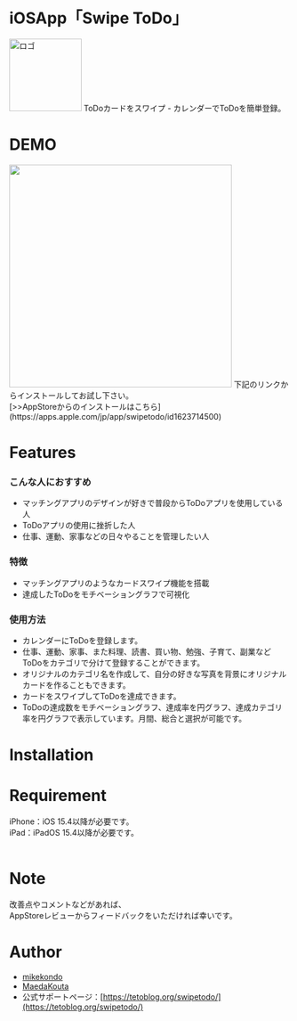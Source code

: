 # iOSApp「Swipe ToDo」

 <img width="130" alt="ロゴ" src="https://user-images.githubusercontent.com/82198916/185817133-19a11bfe-479c-4891-af1f-a539b43a9f8b.jpg">
ToDoカードをスワイプ - カレンダーでToDoを簡単登録。

# DEMO

 <img width="400" src="https://user-images.githubusercontent.com/82198916/185817148-3d820366-226c-48ee-97b6-945b1ba922d3.png"> 
下記のリンクからインストールしてお試し下さい。<br>
[>>AppStoreからのインストールはこちら](https://apps.apple.com/jp/app/swipetodo/id1623714500)

# Features

### こんな人におすすめ
- マッチングアプリのデザインが好きで普段からToDoアプリを使用している人
- ToDoアプリの使用に挫折した人
- 仕事、運動、家事などの日々やることを管理したい人

### 特徴
- マッチングアプリのようなカードスワイプ機能を搭載
- 達成したToDoをモチベーショングラフで可視化

### 使用方法
- カレンダーにToDoを登録します。
- 仕事、運動、家事、また料理、読書、買い物、勉強、子育て、副業などToDoをカテゴリで分けて登録することができます。
- オリジナルのカテゴリ名を作成して、自分の好きな写真を背景にオリジナルカードを作ることもできます。
- カードをスワイプしてToDoを達成できます。
- ToDoの達成数をモチベーショングラフ、達成率を円グラフ、達成カテゴリ率を円グラフで表示しています。月間、総合と選択が可能です。

# Installation


# Requirement

iPhone：iOS 15.4以降が必要です。<br>
iPad：iPadOS 15.4以降が必要です。<br><br>

# Note

改善点やコメントなどがあれば、<br>
AppStoreレビューからフィードバックをいただければ幸いです。

# Author

* [mikekondo](https://github.com/mikekondo)
* [MaedaKouta](https://github.com/MaedaKouta)
* 公式サポートページ：[https://tetoblog.org/swipetodo/](https://tetoblog.org/swipetodo/)

